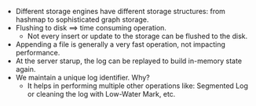 * Different storage engines have different storage structures: from hashmap to sophisticated graph storage.
* Flushing to disk ==> time consuming operation. 
    * Not every insert or update to the storage can be flushed to the disk.
* Appending a file is generally a very fast operation, not impacting performance.
* At the server starup, the log can be replayed to build in-memory state again.
* We maintain a unique log identifier. Why?
    * It helps in performing multiple other operations like: Segmented Log or cleaning the log with Low-Water Mark, etc.